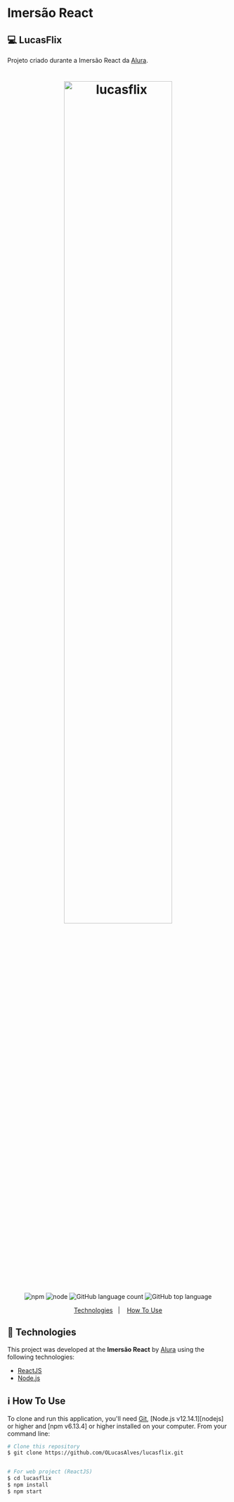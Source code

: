 # Imersão React

## 💻 LucasFlix
Projeto criado durante a Imersão React da [Alura](https://www.alura.com.br/).

<h1 align="center">
    <img style="width:70%" alt="lucasflix" src="https://fontmeme.com/permalink/200727/36f0cec215ce912f8b87976f3cdf7ba6.png" />
    <br>
</h1>

<p align="center">
    <img alt="npm" src="https://img.shields.io/npm/v/npm?color=%23FF0000">
    <img alt="node" src="https://img.shields.io/badge/node-v12.14.1-brightgreen" />
     <img alt="GitHub language count" src="https://img.shields.io/github/languages/count/OLucasAlves/lucasflix" />
    <img alt="GitHub top language" src="https://img.shields.io/github/languages/top/OLucasAlves/lucasflix" />
</p>


<p align="center">
  <a href="#rocket-technologies">Technologies</a>&nbsp;&nbsp;&nbsp;|&nbsp;&nbsp;&nbsp;
  <a href="#information_source-how-to-use">How To Use</a>
</p>


## :rocket: Technologies

This project was developed at the **Imersão React** by [Alura](https://www.alura.com.br/) using the following technologies:

-  [ReactJS](https://reactjs.org/)
-  [Node.js](nodejs)


## :information_source: How To Use

To clone and run this application, you'll need [Git](https://git-scm.com), [Node.js v12.14.1][nodejs] or higher and [npm v6.13.4] or higher installed on your computer. From your command line:

```bash
# Clone this repository
$ git clone https://github.com/OLucasAlves/lucasflix.git


# For web project (ReactJS)
$ cd lucasflix
$ npm install
$ npm start

